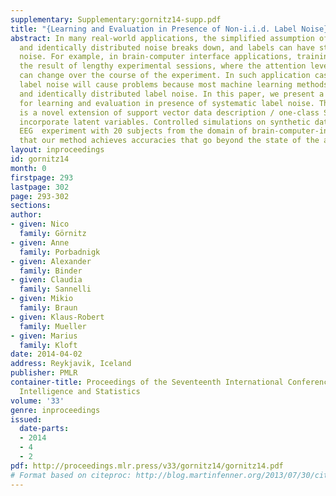 ```yaml
---
supplementary: Supplementary:gornitz14-supp.pdf
title: "{Learning and Evaluation in Presence of Non-i.i.d. Label Noise}"
abstract: In many real-world applications, the simplified assumption of independent
  and identically distributed noise breaks down, and labels can have structured, systematic
  noise. For example, in brain-computer interface applications, training data is often
  the result of lengthy experimental sessions, where the attention levels of participants
  can change over the course of the experiment. In such application cases, structured
  label noise will cause problems because most machine learning methods assume independent
  and identically distributed label noise. In this paper, we present a novel methodology
  for learning and evaluation in presence of systematic label noise. The core of which
  is a novel extension of support vector data description / one-class SVM that can
  incorporate latent variables. Controlled simulations on synthetic data and a real-world
  EEG  experiment with 20 subjects from the domain of brain-computer-interfacing show
  that our method achieves accuracies that go beyond the state of the art.
layout: inproceedings
id: gornitz14
month: 0
firstpage: 293
lastpage: 302
page: 293-302
sections: 
author:
- given: Nico
  family: Görnitz
- given: Anne
  family: Porbadnigk
- given: Alexander
  family: Binder
- given: Claudia
  family: Sannelli
- given: Mikio
  family: Braun
- given: Klaus-Robert
  family: Mueller
- given: Marius
  family: Kloft
date: 2014-04-02
address: Reykjavik, Iceland
publisher: PMLR
container-title: Proceedings of the Seventeenth International Conference on Artificial
  Intelligence and Statistics
volume: '33'
genre: inproceedings
issued:
  date-parts:
  - 2014
  - 4
  - 2
pdf: http://proceedings.mlr.press/v33/gornitz14/gornitz14.pdf
# Format based on citeproc: http://blog.martinfenner.org/2013/07/30/citeproc-yaml-for-bibliographies/
---
```

